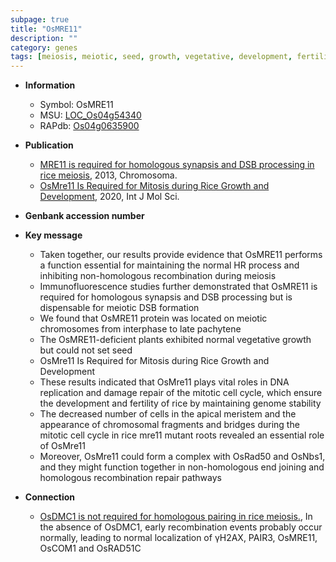 ```yaml
---
subpage: true
title: "OsMRE11"
description: ""
category: genes
tags: [meiosis, meiotic, seed, growth, vegetative, development, fertility, meristem, mitosis, cell cycle, homologous recombination]
---
```


* **Information**  
    + Symbol: OsMRE11  
    + MSU: [LOC_Os04g54340](http://rice.plantbiology.msu.edu/cgi-bin/ORF_infopage.cgi?orf=LOC_Os04g54340)  
    + RAPdb: [Os04g0635900](http://rapdb.dna.affrc.go.jp/viewer/gbrowse_details/irgsp1?name=Os04g0635900)  

* **Publication**  
    + [MRE11 is required for homologous synapsis and DSB processing in rice meiosis](http://www.ncbi.nlm.nih.gov/pubmed?term=MRE11+is+required+for+homologous+synapsis+and+DSB+processing+in+rice+meiosis%5BTitle%5D), 2013, Chromosoma.
    + [OsMre11 Is Required for Mitosis during Rice Growth and Development](http://www.ncbi.nlm.nih.gov/pubmed?term=OsMre11+Is+Required+for+Mitosis+during+Rice+Growth+and+Development%5BTitle%5D), 2020, Int J Mol Sci.

* **Genbank accession number**  

* **Key message**  
    + Taken together, our results provide evidence that OsMRE11 performs a function essential for maintaining the normal HR process and inhibiting non-homologous recombination during meiosis
    + Immunofluorescence studies further demonstrated that OsMRE11 is required for homologous synapsis and DSB processing but is dispensable for meiotic DSB formation
    + We found that OsMRE11 protein was located on meiotic chromosomes from interphase to late pachytene
    + The OsMRE11-deficient plants exhibited normal vegetative growth but could not set seed
    + OsMre11 Is Required for Mitosis during Rice Growth and Development
    + These results indicated that OsMre11 plays vital roles in DNA replication and damage repair of the mitotic cell cycle, which ensure the development and fertility of rice by maintaining genome stability
    + The decreased number of cells in the apical meristem and the appearance of chromosomal fragments and bridges during the mitotic cell cycle in rice mre11 mutant roots revealed an essential role of OsMre11
    + Moreover, OsMre11 could form a complex with OsRad50 and OsNbs1, and they might function together in non-homologous end joining and homologous recombination repair pathways

* **Connection**  
    + [OsDMC1 is not required for homologous pairing in rice meiosis.](http://www.ncbi.nlm.nih.gov/pubmed?term=OsDMC1+is+not+required+for+homologous+pairing+in+rice+meiosis.%5BTitle%5D), In the absence of OsDMC1, early recombination events probably occur normally, leading to normal localization of γH2AX, PAIR3, OsMRE11, OsCOM1 and OsRAD51C



